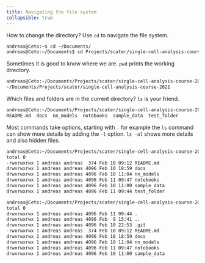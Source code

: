 ```yaml
---
title: Navigating the file system
collapsible: true
---
```

How to change the directory? Use `cd` to navigate the file system.
```bash
andreas@Ceto:~$ cd ~/Documents/
andreas@Ceto:~/Documents$ cd Projects/scater/single-cell-analysis-course-2021
```

Sometimes it is good to know where we are.  `pwd` prints the working directory.
```bash
andreas@Ceto:~/Documents/Projects/scater/single-cell-analysis-course-2021$ pwd
~/Documents/Projects/scater/single-cell-analysis-course-2021
```

Which files and folders are in the current directory? `ls` is your friend.
```bash
andreas@Ceto:~/Documents/Projects/scater/single-cell-analysis-course-2021$ ls
README.md  docs  nn_models  notebooks  sample_data  test_folder
```

Most commands take options, starting with `-` for example the `ls` command can show more details by adding the `-l` option. `ls -al` shows more details and also hidden files.
```bash
andreas@Ceto:~/Documents/Projects/scater/single-cell-analysis-course-2021$ ls -l
total 0
-rwxrwxrwx 1 andreas andreas  374 Feb 10 09:12 README.md
drwxrwxrwx 1 andreas andreas 4096 Feb 10 18:59 docs
drwxrwxrwx 1 andreas andreas 4096 Feb 10 11:04 nn_models
drwxrwxrwx 1 andreas andreas 4096 Feb 11 09:47 notebooks
drwxrwxrwx 1 andreas andreas 4096 Feb 10 11:00 sample_data
drwxrwxrwx 1 andreas andreas 4096 Feb 11 09:44 test_folder
```

```bash
andreas@Ceto:~/Documents/Projects/scater/single-cell-analysis-course-2021$ ls -al
total 0
drwxrwxrwx 1 andreas andreas 4096 Feb 11 09:44 .
drwxrwxrwx 1 andreas andreas 4096 Feb  9 15:41 ..
drwxrwxrwx 1 andreas andreas 4096 Feb 10 22:53 .git
-rwxrwxrwx 1 andreas andreas  374 Feb 10 09:12 README.md
drwxrwxrwx 1 andreas andreas 4096 Feb 10 18:59 docs
drwxrwxrwx 1 andreas andreas 4096 Feb 10 11:04 nn_models
drwxrwxrwx 1 andreas andreas 4096 Feb 11 09:47 notebooks
drwxrwxrwx 1 andreas andreas 4096 Feb 10 11:00 sample_data
```
